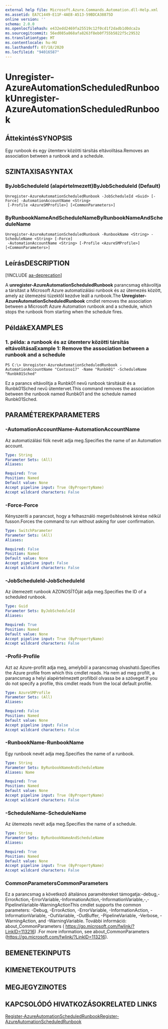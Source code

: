 ```yaml
---
external help file: Microsoft.Azure.Commands.Automation.dll-Help.xml
ms.assetid: EA7C1449-E11F-4AE8-A513-59BDCA38875D
online version: ''
schema: 2.0.0
ms.openlocfilehash: e432edd2469fa25519c12f0cd1f2dadb1d0dca2a
ms.sourcegitcommit: 56ed085a868afa8263f8eb0f755b5822f5c29532
ms.translationtype: MT
ms.contentlocale: hu-HU
ms.lasthandoff: 07/18/2020
ms.locfileid: "94016587"
---
```

# <span data-ttu-id="b1e26-101">Unregister-AzureAutomationScheduledRunbook</span><span class="sxs-lookup"><span data-stu-id="b1e26-101">Unregister-AzureAutomationScheduledRunbook</span></span>

## <span data-ttu-id="b1e26-102">Áttekintés</span><span class="sxs-lookup"><span data-stu-id="b1e26-102">SYNOPSIS</span></span>

<span data-ttu-id="b1e26-103">Egy runbook és egy ütemterv közötti társítás eltávolítása.</span><span class="sxs-lookup"><span data-stu-id="b1e26-103">Removes an association between a runbook and a schedule.</span></span>

## <span data-ttu-id="b1e26-104">SZINTAXISA</span><span class="sxs-lookup"><span data-stu-id="b1e26-104">SYNTAX</span></span>

### <span data-ttu-id="b1e26-105">ByJobScheduleId (alapértelmezett)</span><span class="sxs-lookup"><span data-stu-id="b1e26-105">ByJobScheduleId (Default)</span></span>
```
Unregister-AzureAutomationScheduledRunbook -JobScheduleId <Guid> [-Force] -AutomationAccountName <String>
 [-Profile <AzureSMProfile>] [<CommonParameters>]
```

### <span data-ttu-id="b1e26-106">ByRunbookNameAndScheduleName</span><span class="sxs-lookup"><span data-stu-id="b1e26-106">ByRunbookNameAndScheduleName</span></span>
```
Unregister-AzureAutomationScheduledRunbook -RunbookName <String> -ScheduleName <String> [-Force]
 -AutomationAccountName <String> [-Profile <AzureSMProfile>] [<CommonParameters>]
```

## <span data-ttu-id="b1e26-107">Leírás</span><span class="sxs-lookup"><span data-stu-id="b1e26-107">DESCRIPTION</span></span>

[!INCLUDE [aa-deprecation](../include/aa-deprecation.md)]

<span data-ttu-id="b1e26-108">A **unregister-AzureAutomationScheduledRunbook** parancsmag eltávolítja a társítást a Microsoft Azure automatizálási runbook és az ütemezés között, amely az ütemezési tüzektől kezdve leáll a runbook.</span><span class="sxs-lookup"><span data-stu-id="b1e26-108">The **Unregister-AzureAutomationScheduledRunbook** cmdlet removes the association between a Microsoft Azure Automation runbook and a schedule, which stops the runbook from starting when the schedule fires.</span></span>

## <span data-ttu-id="b1e26-109">Példák</span><span class="sxs-lookup"><span data-stu-id="b1e26-109">EXAMPLES</span></span>

### <span data-ttu-id="b1e26-110">1. példa: a runbook és az ütemterv közötti társítás eltávolítása</span><span class="sxs-lookup"><span data-stu-id="b1e26-110">Example 1: Remove the association between a runbook and a schedule</span></span>
```
PS C:\> Unregister-AzureAutomationScheduledRunbook -AutomationAccountName "Contoso17" -Name "Runbk01" -ScheduleName "Runbk01Sched"
```

<span data-ttu-id="b1e26-111">Ez a parancs eltávolítja a Runbk01 nevű runbook társítását és a Runbk01Sched nevű ütemtervet.</span><span class="sxs-lookup"><span data-stu-id="b1e26-111">This command removes the association between the runbook named Runbk01 and the schedule named Runbk01Sched.</span></span>

## <span data-ttu-id="b1e26-112">PARAMÉTEREK</span><span class="sxs-lookup"><span data-stu-id="b1e26-112">PARAMETERS</span></span>

### <span data-ttu-id="b1e26-113">-AutomationAccountName</span><span class="sxs-lookup"><span data-stu-id="b1e26-113">-AutomationAccountName</span></span>
<span data-ttu-id="b1e26-114">Az automatizálási fiók nevét adja meg.</span><span class="sxs-lookup"><span data-stu-id="b1e26-114">Specifies the name of an Automation account.</span></span>

```yaml
Type: String
Parameter Sets: (All)
Aliases: 

Required: True
Position: Named
Default value: None
Accept pipeline input: True (ByPropertyName)
Accept wildcard characters: False
```

### <span data-ttu-id="b1e26-115">-Force</span><span class="sxs-lookup"><span data-stu-id="b1e26-115">-Force</span></span>
<span data-ttu-id="b1e26-116">Kényszeríti a parancsot, hogy a felhasználó megerősítésének kérése nélkül fusson.</span><span class="sxs-lookup"><span data-stu-id="b1e26-116">Forces the command to run without asking for user confirmation.</span></span>

```yaml
Type: SwitchParameter
Parameter Sets: (All)
Aliases: 

Required: False
Position: Named
Default value: None
Accept pipeline input: False
Accept wildcard characters: False
```

### <span data-ttu-id="b1e26-117">-JobScheduleId</span><span class="sxs-lookup"><span data-stu-id="b1e26-117">-JobScheduleId</span></span>
<span data-ttu-id="b1e26-118">Az ütemezett runbook AZONOSÍTÓját adja meg.</span><span class="sxs-lookup"><span data-stu-id="b1e26-118">Specifies the ID of a scheduled runbook.</span></span>

```yaml
Type: Guid
Parameter Sets: ByJobScheduleId
Aliases: 

Required: True
Position: Named
Default value: None
Accept pipeline input: True (ByPropertyName)
Accept wildcard characters: False
```

### <span data-ttu-id="b1e26-119">-Profil</span><span class="sxs-lookup"><span data-stu-id="b1e26-119">-Profile</span></span>
<span data-ttu-id="b1e26-120">Azt az Azure-profilt adja meg, amelyből a parancsmag olvasható.</span><span class="sxs-lookup"><span data-stu-id="b1e26-120">Specifies the Azure profile from which this cmdlet reads.</span></span>
<span data-ttu-id="b1e26-121">Ha nem ad meg profilt, a parancsmag a helyi alapértelmezett profilból olvassa be a szöveget.</span><span class="sxs-lookup"><span data-stu-id="b1e26-121">If you do not specify a profile, this cmdlet reads from the local default profile.</span></span>

```yaml
Type: AzureSMProfile
Parameter Sets: (All)
Aliases: 

Required: False
Position: Named
Default value: None
Accept pipeline input: False
Accept wildcard characters: False
```

### <span data-ttu-id="b1e26-122">-RunbookName</span><span class="sxs-lookup"><span data-stu-id="b1e26-122">-RunbookName</span></span>
<span data-ttu-id="b1e26-123">Egy runbook nevét adja meg.</span><span class="sxs-lookup"><span data-stu-id="b1e26-123">Specifies the name of a runbook.</span></span>

```yaml
Type: String
Parameter Sets: ByRunbookNameAndScheduleName
Aliases: Name

Required: True
Position: Named
Default value: None
Accept pipeline input: True (ByPropertyName)
Accept wildcard characters: False
```

### <span data-ttu-id="b1e26-124">-ScheduleName</span><span class="sxs-lookup"><span data-stu-id="b1e26-124">-ScheduleName</span></span>
<span data-ttu-id="b1e26-125">Az ütemezés nevét adja meg.</span><span class="sxs-lookup"><span data-stu-id="b1e26-125">Specifies the name of a schedule.</span></span>

```yaml
Type: String
Parameter Sets: ByRunbookNameAndScheduleName
Aliases: 

Required: True
Position: Named
Default value: None
Accept pipeline input: True (ByPropertyName)
Accept wildcard characters: False
```

### <span data-ttu-id="b1e26-126">CommonParameters</span><span class="sxs-lookup"><span data-stu-id="b1e26-126">CommonParameters</span></span>
<span data-ttu-id="b1e26-127">Ez a parancsmag a következő általános paramétereket támogatja:-debug,-ErrorAction,-ErrorVariable,-InformationAction,-InformationVariable,-,-PipelineVariable-WarningAction</span><span class="sxs-lookup"><span data-stu-id="b1e26-127">This cmdlet supports the common parameters: -Debug, -ErrorAction, -ErrorVariable, -InformationAction, -InformationVariable, -OutVariable, -OutBuffer, -PipelineVariable, -Verbose, -WarningAction, and -WarningVariable.</span></span> <span data-ttu-id="b1e26-128">További információ: about_CommonParameters ( https://go.microsoft.com/fwlink/?LinkID=113216) .</span><span class="sxs-lookup"><span data-stu-id="b1e26-128">For more information, see about_CommonParameters (https://go.microsoft.com/fwlink/?LinkID=113216).</span></span>

## <span data-ttu-id="b1e26-129">BEMENETEK</span><span class="sxs-lookup"><span data-stu-id="b1e26-129">INPUTS</span></span>

## <span data-ttu-id="b1e26-130">KIMENETEK</span><span class="sxs-lookup"><span data-stu-id="b1e26-130">OUTPUTS</span></span>

## <span data-ttu-id="b1e26-131">MEGJEGYZI</span><span class="sxs-lookup"><span data-stu-id="b1e26-131">NOTES</span></span>

## <span data-ttu-id="b1e26-132">KAPCSOLÓDÓ HIVATKOZÁSOK</span><span class="sxs-lookup"><span data-stu-id="b1e26-132">RELATED LINKS</span></span>

[<span data-ttu-id="b1e26-133">Register-AzureAutomationScheduledRunbook</span><span class="sxs-lookup"><span data-stu-id="b1e26-133">Register-AzureAutomationScheduledRunbook</span></span>](./Register-AzureAutomationScheduledRunbook.md)


